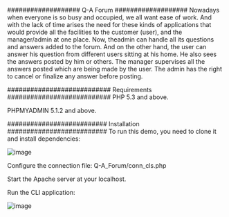 ###################
Q-A Forum
###################
Nowadays when everyone is so busy and occupied, we all want ease of work. And with the lack of time arises the need for these kinds of applications that would provide all the facilities to the customer (user), and the manager/admin at one place. Now, theadmin can handle all its questions  and answers added to the forum.
And on the other hand, the user can answer his question  from different users sitting at his home. He also sees the answers posted by him or others.
The manager supervises all the answers posted which are being made by the user. The admin has the right to cancel or finalize any  answer before posting.

###########################
Requirements
###########################
PHP 5.3 and above.

PHPMYADMIN 5.1.2 and above.

##########################
Installation 
##########################
To run this demo, you need to clone it and install dependencies:

![image](https://user-images.githubusercontent.com/66878185/148738389-e576f35c-fdb2-4058-a3df-b08f44f1070b.png)

Configure the connection file:
Q-A_Forum/conn_cls.php 

Start the Apache server at your localhost. 

Run the CLI application:

![image](https://user-images.githubusercontent.com/66878185/148738769-abc1344c-2d24-4d73-b224-d29032aafa5c.png)


